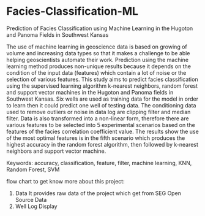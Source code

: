 # Facies-Classification-ML
Prediction of Facies Classification using Machine Learning in the Hugoton and Panoma Fields in Southwest Kansas

The use of machine learning in geoscience data is based on growing of volume and increasing data types so that it makes a challenge to be able helping geoscientists automate their work. Prediction using the machine learning method produces non-unique results because it depends on the condition of the input data (features) which contain a lot of noise or the selection of various features. This study aims to predict facies classification using the supervised learning algorithm k-nearest neighbors, random forest and support vector machines in the Hugoton and Panoma fields in Southwest Kansas. Six wells are used as training data for the model in order to learn then it could predict one well of testing data. The conditioning data used to remove outliers or noise in data log are clipping filter and median filter. Data is also transformed into a non-linear form, therefore there are various features to be selected into 5 experimental scenarios based on the features of the facies correlation coefficient value. The results show the use of the most optimal features is in the fifth scenario which produces the highest accuracy in the random forest algorithm, then followed by k-nearest neighbors and support vector machine.

Keywords: accuracy, classification, feature, filter, machine learning, KNN, Random Forest, SVM

flow chart to get know more about this project:
1. Data
   It provides raw data of the project which get from SEG Open Source Data
2. Well Log Display
